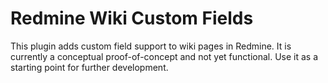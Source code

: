 # Redmine Wiki Custom Fields

This plugin adds custom field support to wiki pages in Redmine. It is currently a conceptual proof-of-concept and not yet functional. Use it as a starting point for further development.